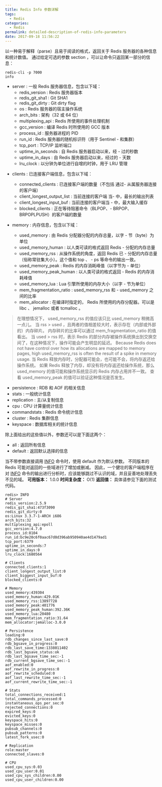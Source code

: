 ```yaml
---
title: Redis Info 参数详解
tags:
  - Redis
categories:
  - Redis
permalink: detailed-description-of-redis-info-parameters
date: 2017-09-18 11:56:22
---
```


以一种易于解释（parse）且易于阅读的格式，返回关于 Redis 服务器的各种信息和统计数值。
通过给定可选的参数 section ，可以让命令只返回某一部分的信息：

```
redis-cli -p 7000
info
```

- server : 一般 Redis 服务器信息，包含以下域：
    - redis_version : Redis 服务器版本
    - redis_git_sha1 : Git SHA1
    - redis_git_dirty : Git dirty flag
    - os : Redis 服务器的宿主操作系统
    - arch_bits : 架构（32 或 64 位）
    - multiplexing_api : Redis 所使用的事件处理机制
    - gcc_version : 编译 Redis 时所使用的 GCC 版本
    - process_id : 服务器进程的 PID
    - run_id : Redis 服务器的随机标识符（用于 Sentinel  - 和集群）
    - tcp_port : TCP/IP 监听端口
    - uptime_in_seconds : 自 Redis 服务器启动以来，经 - 过的秒数
    - uptime_in_days : 自 Redis 服务器启动以来，经过的  - 天数
    - lru_clock : 以分钟为单位进行自增的时钟，用于 LRU 管理

<!-- more -->

- clients : 已连接客户端信息，包含以下域：
    - connected_clients : 已连接客户端的数量（不包括 通过- 从属服务器连接的客户端）
    - client_longest_output_list : 当前连接的客户端 当- 中，最长的输出列表
    - client_longest_input_buf : 当前连接的客户端当  - 中，最大输入缓存
    - blocked_clients : 正在等待阻塞命令（BLPOP、- BRPOP、BRPOPLPUSH）的客户端的数量
    
- memory : 内存信息，包含以下域：
    - used_memory : 由 Redis 分配器分配的内存总量，以字 - 节（byte）为单位
    - used_memory_human : 以人类可读的格式返回 Redis    - 分配的内存总量
    - used_memory_rss : 从操作系统的角度，返回 Redis 已   - 分配的内存总量（俗称常驻集大小）。这个值和 top 、    - ps 等命令的输出一致。
    - used_memory_peak : Redis 的内存消耗峰值（以字节为   - 单位）
    - used_memory_peak_human : 以人类可读的格式返回     - Redis 的内存消耗峰值
    - used_memory_lua : Lua 引擎所使用的内存大小（以字 - 节为单位）
    - mem_fragmentation_ratio : used_memory_rss 和     - used_memory 之间的比率
    - mem_allocator : 在编译时指定的， Redis 所使用的内存分配器。可以是 libc 、 jemalloc 或者 tcmalloc 。



> 在理想情况下， used_memory_rss 的值应该只比 used_memory 稍微高一点儿。
当 rss > used ，且两者的值相差较大时，表示存在（内部或外部的）内存碎片。
内存碎片的比率可以通过 mem_fragmentation_ratio 的值看出。
当 used > rss 时，表示 Redis 的部分内存被操作系统换出到交换空间了，在这种情况下，操作可能会产生明显的延迟。
Because Redis does not have control over how its allocations are mapped to memory pages, high used_memory_rss is often the result of a spike in memory usage.
当 Redis 释放内存时，分配器可能会，也可能不会，将内存返还给操作系统。
如果 Redis 释放了内存，却没有将内存返还给操作系统，那么 used_memory 的值可能和操作系统显示的 Redis 内存占用并不一致。
查看 used_memory_peak 的值可以验证这种情况是否发生。

- persistence : RDB 和 AOF 的相关信息
- stats : 一般统计信息
- replication : 主/从复制信息
- cpu : CPU 计算量统计信息
- commandstats : Redis 命令统计信息
- cluster : Redis 集群信息
- keyspace : 数据库相关的统计信息

除上面给出的这些值以外，参数还可以是下面这两个：
- all : 返回所有信息
- default : 返回默认选择的信息

当不带参数直接调用 [INFO](http://redis.readthedocs.io/en/latest/server/info.html#info) 命令时，使用 default 作为默认参数。
不同版本的 Redis 可能对返回的一些域进行了增加或删减。
因此，一个健壮的客户端程序在对 [INFO](http://redis.readthedocs.io/en/latest/server/info.html#info) 命令的输出进行分析时，应该能够跳过不认识的域，并且妥善地处理丢失不见的域。
**可用版本：**
1.0.0
**时间复杂度：**
O(1)
**返回值：**
具体请参见下面的测试代码。
```
redis> INFO
# Server
redis_version:2.5.9
redis_git_sha1:473f3090
redis_git_dirty:0
os:Linux 3.3.7-1-ARCH i686
arch_bits:32
multiplexing_api:epoll
gcc_version:4.7.0
process_id:8104
run_id:bc9e20c6f0aac67d0d396ab950940ae4d1479ad1
tcp_port:6379
uptime_in_seconds:7
uptime_in_days:0
lru_clock:1680564

# Clients
connected_clients:1
client_longest_output_list:0
client_biggest_input_buf:0
blocked_clients:0

# Memory
used_memory:439304
used_memory_human:429.01K
used_memory_rss:13897728
used_memory_peak:401776
used_memory_peak_human:392.36K
used_memory_lua:20480
mem_fragmentation_ratio:31.64
mem_allocator:jemalloc-3.0.0

# Persistence
loading:0
rdb_changes_since_last_save:0
rdb_bgsave_in_progress:0
rdb_last_save_time:1338011402
rdb_last_bgsave_status:ok
rdb_last_bgsave_time_sec:-1
rdb_current_bgsave_time_sec:-1
aof_enabled:0
aof_rewrite_in_progress:0
aof_rewrite_scheduled:0
aof_last_rewrite_time_sec:-1
aof_current_rewrite_time_sec:-1

# Stats
total_connections_received:1
total_commands_processed:0
instantaneous_ops_per_sec:0
rejected_connections:0
expired_keys:0
evicted_keys:0
keyspace_hits:0
keyspace_misses:0
pubsub_channels:0
pubsub_patterns:0
latest_fork_usec:0

# Replication
role:master
connected_slaves:0

# CPU
used_cpu_sys:0.03
used_cpu_user:0.01
used_cpu_sys_children:0.00
used_cpu_user_children:0.00
```